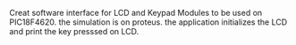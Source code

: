 Creat software interface for LCD and Keypad Modules to be used on PIC18F4620.
the simulation is on proteus.
the application initializes the LCD and print the key presssed on LCD.
